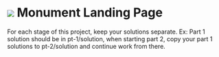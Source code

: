 # ![](https://ga-dash.s3.amazonaws.com/production/assets/logo-9f88ae6c9c3871690e33280fcf557f33.png) Monument Landing Page

For each stage of this project, keep your solutions separate. Ex: Part 1 solution should be in pt-1/solution, when starting part 2, copy your part 1 solutions to pt-2/solution and continue work from there.
